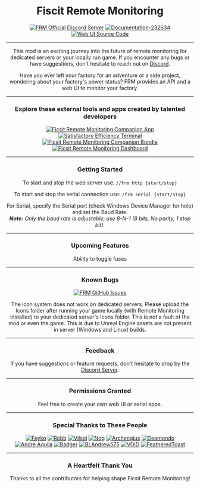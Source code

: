<h1 align="center">Fiscit Remote Monitoring</h1>

<p align="center">
   <a href="https://discord.gg/c6446HTHpu"><img src="https://img.shields.io/badge/FRM's Official Discord Server-232634?style=for-the-badge&logo=discord&logoColor=232634&color=F2C800" alt="FRM Official Discord Server"></a>
   <a href="https://github.com/V0IDL355/FRM-s-WebUI-Source"><img src="https://img.shields.io/badge/Documentation-232634?style=for-the-badge&logo=github&logoColor=232634&color=F2C800" alt="Documentation-232634"></a>
   <a href="https://docs.ficsit.app/ficsitremotemonitoring/latest/"><img src="https://img.shields.io/badge/Web UI's Source Code-232634?style=for-the-badge&logo=readthedocs&logoColor=232634&color=F2C800" alt="Web UI Source Code"></a>
</p>

---

<p align="center">This mod is an exciting journey into the future of remote monitoring for dedicated servers or your locally run game. If you encounter any bugs or have suggestions, don't hesitate to reach out on <a href="https://discord.gg/c6446HTHpu">Discord</a>.</p>
<p align="center">Have you ever left your factory for an adventure or a side project, wondering about your factory's power status? FRM provides an API and a web UI to monitor your factory.</p>

---

<h3 align="center">Explore these external tools and apps created by talented developers</h3>
<p align="center">
   <a href="https://github.com/AP-Hunt/FicsitRemoteMonitoringCompanion/releases/"><img src="https://img.shields.io/badge/Ficsit Remote Monitoring Companion App-232634?style=for-the-badge&logo=github&logoColor=232634&color=F2C800" alt="Ficsit Remote Monitoring Companion App"></a>
   <a href="https://github.com/kikookraft/satisfactory-efficiency-terminal"><img src="https://img.shields.io/badge/Satisfactory Efficiency Terminal-232634?style=for-the-badge&logo=github&logoColor=232634&color=F2C800" alt="Satisfactory Efficiency Terminal"></a>
   <a href="https://github.com/featheredtoast/satisfactory-monitoring"><img src="https://img.shields.io/badge/Ficsit Remote Monitoring Companion Bundle-232634?style=for-the-badge&logo=github&logoColor=232634&color=F2C800" alt="Ficsit Remote Monitoring Companion Bundle"></a>
   <a href="https://github.com/Jonathan-Hofmann/ficsit-remote-monitoring-dasboard"><img src="https://img.shields.io/badge/Ficsit Remote Monitoring Dashboard-232634?style=for-the-badge&logo=github&logoColor=232634&color=F2C800" alt="Ficsit Remote Monitoring Dashboard"></a>
</p>


---

<h3 align="center">Getting Started</h3>
<p align="center">To start and stop the web server use: <code>//frm http {start/stop}</code></p>
<p align="center">To start and stop the serial connection use: <code>/frm serial {start/stop}</code></p>
<p align="center">
   For Serial, specify the Serial port (check Windows Device Manager for help) and set the Baud Rate.
   <br>
   <em><strong>Note:</strong> Only the baud rate is adjustable; use 8-N-1 (8 bits, No parity, 1 stop bit).</em>
</p>

---

<h3 align="center">Upcoming Features</h3>
<p align="center">
   Ability to toggle fuses
</p>

---

<h3 align="center">Known Bugs</h3>
<p align="center">
<a href="https://github.com/porisius/FicsitRemoteMonitoring/issues"><img src="https://img.shields.io/badge/FRM GitHub Issues-232634?style=for-the-badge&logo=github&logoColor=232634&color=F2C800" alt="FRM GitHub Issues"></a>
</p>
<p align="center">
The icon system does not work on dedicated servers. Please upload the Icons folder after running your game locally (with Remote Monitoring installed) to your dedicated server's Icons folder. This is not a fault of the mod or even the game. This is due to Unreal Engine assets are not present in server (Windows and Linux) builds.
   </p>


---

<h3 align="center">Feedback</h3>
<p align="center">If you have suggestions or feature requests, don't hesitate to drop by the <a href="https://discord.gg/c6446HTHpu">Discord Server</a>.</p>


---

<h3 align="center">Permissions Granted</h3>
<p align="center">Feel free to create your own web UI or serial apps.</p>

---

<h3 align="center">Special Thanks to These People</h3>
<p align="center">
   <a href="https://discordapp.com/users/227473074616795137"><img src="https://img.shields.io/badge/Feyko-232634?style=for-the-badge&logo=discord&logoColor=232634&color=F2C800" alt="Feyko"></a>
   <a href="https://discordapp.com/users/187385442549628928"><img src="https://img.shields.io/badge/Robb-232634?style=for-the-badge&logo=discord&logoColor=232634&color=F2C800" alt="Robb"></a>
   <a href="https://discordapp.com/users/135134753534771201"><img src="https://img.shields.io/badge/Vilsol-232634?style=for-the-badge&logo=discord&logoColor=232634&color=F2C800" alt="Vilsol"></a>
   <a href="https://discordapp.com/users/277050857852370944"><img src="https://img.shields.io/badge/Nog-232634?style=for-the-badge&logo=discord&logoColor=232634&color=F2C800" alt="Nog"></a>
   <a href="https://discordapp.com/users/163955176313585666"><img src="https://img.shields.io/badge/Archengius-232634?style=for-the-badge&logo=discord&logoColor=232634&color=F2C800" alt="Archengius"></a>
   <a href="https://discordapp.com/users/293484684787056640"><img src="https://img.shields.io/badge/Deantendo-232634?style=for-the-badge&logo=discord&logoColor=232634&color=F2C800" alt="Deantendo"></a>
   <a href="https://discordapp.com/users/294943551605702667"><img src="https://img.shields.io/badge/Andre Aquila-232634?style=for-the-badge&logo=discord&logoColor=232634&color=F2C800" alt="Andre Aquila"></a>
   <a href="https://discordapp.com/users/186896287856197633"><img src="https://img.shields.io/badge/Badger-232634?style=for-the-badge&logo=discord&logoColor=232634&color=F2C800" alt="Badger"></a>
   <a href="https://discordapp.com/users/509759568037937152"><img src="https://img.shields.io/badge/BLAndrew575-232634?style=for-the-badge&logo=discord&logoColor=232634&color=F2C800" alt="BLAndrew575"></a>
   <a href="https://discordapp.com/users/212243828831289344"><img src="https://img.shields.io/badge/VOID-232634?style=for-the-badge&logo=discord&logoColor=232634&color=F2C800" alt="VOID"></a>
   <a href="https://discordapp.com/users/130401633564753920"><img src="https://img.shields.io/badge/FeatheredToast-232634?style=for-the-badge&logo=discord&logoColor=232634&color=F2C800" alt="FeatheredToast"></a>
</p>

---

<h3 align="center">A Heartfelt Thank You</h3>
<p align="center">Thanks to all the contributors for helping shape Ficsit Remote Monitoring!</p>

